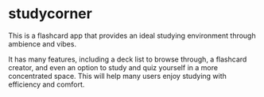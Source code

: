 # studycorner
This is a flashcard app that provides an ideal studying environment through ambience and vibes.

It has many features, including a deck list to browse through, a flashcard creator, and even an option to study and quiz yourself in a more concentrated space. This will help many users enjoy studying with efficiency and comfort.
